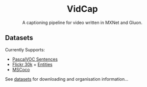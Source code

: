 <h1 align='center'>VidCap</h1>
<p align=center>
A captioning pipeline for video written in MXNet and Gluon.
</p>

## Datasets
Currently Supports:
- [PascalVOC Sentences](http://vision.cs.uiuc.edu/pascal-sentences/)
- [Flickr 30k](http://hockenmaier.cs.illinois.edu/DenotationGraph/) + [Entities](https://github.com/BryanPlummer/flickr30k_entities)
- [MSCoco](http://cocodataset.org/#download)

See [datasets](/datasets/) for downloading and organisation information...